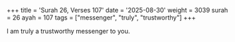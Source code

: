 +++
title = 'Surah 26, Verses 107'
date = '2025-08-30'
weight = 3039
surah = 26
ayah = 107
tags = ["messenger", "truly", "trustworthy"]
+++

I am truly a trustworthy messenger to you.